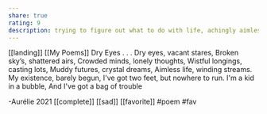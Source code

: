 ```yaml
---
share: true
rating: 9
description: trying to figure out what to do with life, achingly aimless
---
```

[[landing]] [[My Poems]]
Dry Eyes
.
.
.
Dry eyes, vacant stares,
Broken sky’s, shattered airs,
Crowded minds, lonely thoughts,
Wistful longings, casting lots,
Muddy futures, crystal dreams,
Aimless life, winding streams.
My existence, barely begun,
I've got two feet, but nowhere to run. 
I'm a kid in a bubble,
And I've got a bag of trouble

-Aurélie 2021
[[complete]] [[sad]] [[favorite]]
#poem #fav